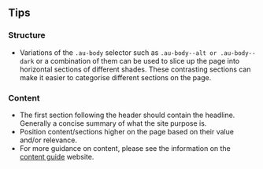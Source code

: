 ## Tips

### Structure

- Variations of the `.au-body` selector such as `.au-body--alt or .au-body--dark` or a combination of them can be used to slice up the page into horizontal sections of different shades. These contrasting sections can make it easier to categorise different sections on the page.



### Content

- The first section following the header should contain the headline. Generally a concise summary of what the site purpose is.
- Position content/sections higher on the page based on their value and/or relevance.
- For more guidance on content, please see the information on the [content guide](https://guides.service.gov.au/content-guide/) website.
